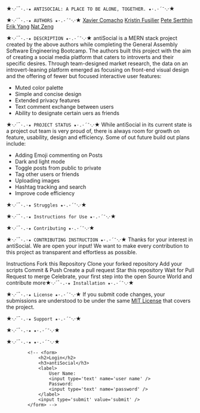<!-- WORK IN PROGRESS! -->

★·.·´¯`·.·★ ANTISOCIAL: A PLACE TO BE ALONE, TOGETHER. ★·.·´¯`·.·★

★·.·´¯`·.·★ AUTHORS ★·.·´¯`·.·★
[Xavier Comacho](https://github.com/x-camacho)
[Kristin Fusilier](https://github.com/kfusilier)
[Pete Sertthin](https://github.com/preteyz)
[Erik Yang](https://github.com/ErikYSH)
[Nat Zeng](https://github.com/fthbby)

★·.·´¯`·.·★ DESCRIPTION ★·.·´¯`·.·★
antiSocial is a MERN stack project created by the above authors while completing the General Assembly Software Engineering Bootcamp. The authors built this project with the aim of creating a social media platform that caters to introverts and their specific desires. Through team-designed market research, the data on an introvert-leaning platform emerged as focusing on front-end visual design and the offering of fewer but focused interactive user features:

-    Muted color palette
-    Simple and concise design
-    Extended privacy features
-    Text comment exchange between users
-    Ability to designate certain uers as friends

★·.·´¯`·.·★ PROJECT STATUS ★·.·´¯`·.·★
While antiSocial in its current state is a project out team is very proud of, there is always room for growth on feature, usability, design and efficiency. Some of out future build out plans include:

-    Adding Emoji commenting on Posts
-    Dark and light mode
-    Toggle posts from public to private
-    Tag other users or friends
-    Uploading images
-    Hashtag tracking and search
-    Improve code efficiency

★·.·´¯`·.·★ Struggles ★·.·´¯`·.·★

★·.·´¯`·.·★ Instructions for Use ★·.·´¯`·.·★

★·.·´¯`·.·★ Contributing ★·.·´¯`·.·★

★·.·´¯`·.·★ CONTRIBUTING INSTRUCTION ★·.·´¯`·.·★
Thanks for your interest in antiSocial. We are open your input! We want to make every contribution to this project as transparent and effortless as possible.

Instructions
Fork this Repository
Clone your forked repository
Add your scripts
Commit & Push
Create a pull request
Star this repository
Wait for Pull Request to merge
Celebrate, your first step into the open Source World and contribute more★·.·´¯`·.·★ Installation ★·.·´¯`·.·★

★·.·´¯`·.·★ License ★·.·´¯`·.·★
If you submit code changes, your submissions are understood to be under the same [MIT License](https://choosealicense.com/licenses/mit/) that covers the project.

★·.·´¯`·.·★ Support ★·.·´¯`·.·★

★·.·´¯`·.·★ ★·.·´¯`·.·★

★·.·´¯`·.·★ ★·.·´¯`·.·★

<!-- https://www.makeareadme.com/ -->

<!-- Temp Storage for code that goes other place -->

    		<!-- <form>
    			<h2>Login</h2>
    			<h3>antiSocial</h3>
    			<label>
    				User Name:
    				<input type='text' name='user name' />
    				Password:
    				<input type='text' name='password' />
    			</label>
    			<input type='submit' value='submit' />
    		</form> -->
